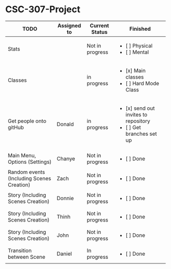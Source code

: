 # CSC-307-Project

| TODO           |  Assigned to   | Current Status | Finished     | 
|----------------|---------------|---------------|----------------|
| Stats         |               | Not in progress | <ul><li>[ ] Physical</li><li>[ ] Mental</li></ul> |
| Classes      |               | in progress | <ul><li>[x] Main classes</li><li>[ ] Hard Mode Class</li></ul> |
|Get people onto gitHub| Donald | in progress| <ul><li>[x] send out invites to repository</li><li>[ ] Get branches set up</li></ul>|
| Main Menu, Options (Settings) | Chanye | Not in progress | <ul><li>[ ] Done</li></ul> |
| Random events (Including Scenes Creation) | Zach | Not in progress | <ul><li>[ ] Done</li></ul> |
| Story (Including Scenes Creation) | Donnie | Not in progress | <ul><li>[ ] Done</li></ul> |
| Story (Including Scenes Creation) | Thinh | Not in progress | <ul><li>[ ] Done</li></ul> |
| Story (Including Scenes Creation) | John | Not in progress | <ul><li>[ ] Done</li></ul> |
| Transition between Scene | Daniel | In progress | <ul><li>[ ] Done</li></ul> |
